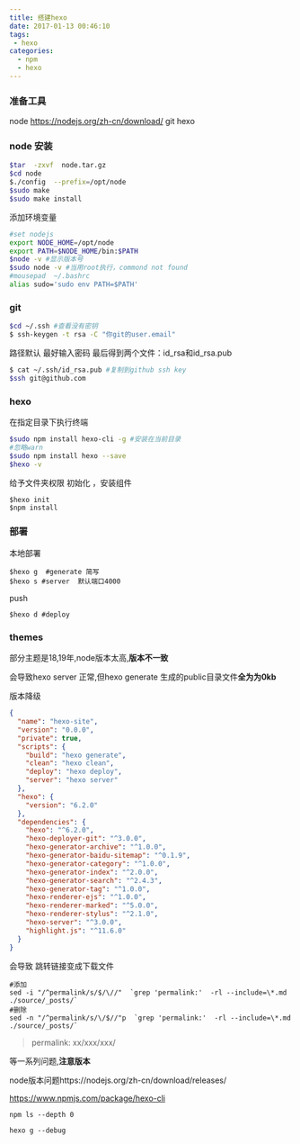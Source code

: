 ```yaml
---
title: 搭建hexo
date: 2017-01-13 00:46:10
tags: 
 - hexo
categories: 
  - npm
  - hexo
---
```






### 准备工具

node https://nodejs.org/zh-cn/download/
git
hexo

### node 安装
``` bash
$tar  -zxvf  node.tar.gz
$cd node
$./config  --prefix=/opt/node
$sudo make
$sudo make install
```
添加环境变量
```bash
#set nodejs
export NODE_HOME=/opt/node
export PATH=$NODE_HOME/bin:$PATH
$node -v #显示版本号
$sudo node -v #当用root执行，commond not found
#mousepad  ~/.bashrc
alias sudo='sudo env PATH=$PATH'
```
 <!--more--> 
### git


``` bash
$cd ~/.ssh #查看没有密钥
$ ssh-keygen -t rsa -C "你git的user.email"
```
路径默认 最好输入密码
最后得到两个文件：id_rsa和id_rsa.pub

``` bash
$ cat ~/.ssh/id_rsa.pub #复制到github ssh key 
$ssh git@github.com  
```

### hexo
在指定目录下执行终端
```bash
$sudo npm install hexo-cli -g #安装在当前目录
#忽略warn
$sudo npm install hexo --save
$hexo -v
```
给予文件夹权限
初始化 ，安装组件
```
$hexo init
$npm install
```
### 部署
本地部署
```
$hexo g  #generate 简写
$hexo s #server  默认端口4000
```
push 

```
$hexo d #deploy
```



### themes

部分主题是18,19年,node版本太高,**版本不一致**

会导致hexo server 正常,但hexo generate 生成的public目录文件**全为为0kb**

版本降级

```json
{
  "name": "hexo-site",
  "version": "0.0.0",
  "private": true,
  "scripts": {
    "build": "hexo generate",
    "clean": "hexo clean",
    "deploy": "hexo deploy",
    "server": "hexo server"
  },
  "hexo": {
    "version": "6.2.0"
  },
  "dependencies": {
    "hexo": "^6.2.0",
    "hexo-deployer-git": "^3.0.0",
    "hexo-generator-archive": "^1.0.0",
    "hexo-generator-baidu-sitemap": "^0.1.9",
    "hexo-generator-category": "^1.0.0",
    "hexo-generator-index": "^2.0.0",
    "hexo-generator-search": "^2.4.3",
    "hexo-generator-tag": "^1.0.0",
    "hexo-renderer-ejs": "^1.0.0",
    "hexo-renderer-marked": "^5.0.0",
    "hexo-renderer-stylus": "^2.1.0",
    "hexo-server": "^3.0.0",
    "highlight.js": "^11.6.0"
  }
}
```



会导致 跳转链接变成下载文件

```
#添加
sed -i "/^permalink/s/$/\//"  `grep 'permalink:'  -rl --include=\*.md  ./source/_posts/`
#删除
sed -n "/^permalink/s/\/$//"p  `grep 'permalink:'  -rl --include=\*.md  ./source/_posts/`
```

> permalink: xx/xxx/xxx/

等一系列问题,**注意版本**



node版本问题https://nodejs.org/zh-cn/download/releases/

https://www.npmjs.com/package/hexo-cli

```
npm ls --depth 0

hexo g --debug
```

